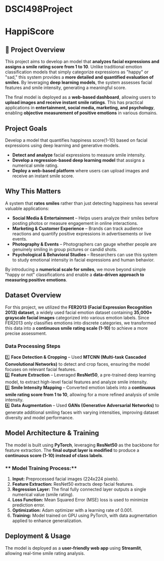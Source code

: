 # DSCI498Project
# HappiScore

## 📌 Project Overview
This project aims to develop an model that **analyzes facial expressions and assigns a smile rating score from 1 to 10**. Unlike traditional emotion classification models that simply categorize expressions as "happy" or "sad," this system provides a **more detailed and quantified evaluation of smiles**. By leveraging **deep learning models**, the system assesses facial features and smile intensity, generating a meaningful score.

The final model is deployed as a **web-based dashboard**, allowing users to **upload images and receive instant smile ratings**. This has practical applications in **entertainment, social media, marketing, and psychology**, enabling **objective measurement of positive emotions** in various domains.

## Project Goals
Develop a model that quantifies happiness score(1-10) based on facial expressions using deep learning and generative models.
- **Detect and analyze** facial expressions to measure smile intensity.
- **Develop a regression-based deep learning model** that assigns a numerical smile rating.
- **Deploy a web-based platform** where users can upload images and receive an instant smile score.

## Why This Matters
A system that **rates smiles** rather than just detecting happiness has several valuable applications:
- **Social Media & Entertainment** – Helps users analyze their smiles before posting photos or measure engagement in online interactions.
- **Marketing & Customer Experience** – Brands can track audience reactions and quantify positive expressions in advertisements or live events.
- **Photography & Events** – Photographers can gauge whether people are genuinely smiling in group pictures or candid shots.
- **Psychological & Behavioral Studies** – Researchers can use this system to study emotional intensity in facial expressions and human behavior.

By introducing a **numerical scale for smiles**, we move beyond simple "happy or not" classifications and enable a **data-driven approach to measuring positive emotions**.

## Dataset Overview
For this project, we utilized the **FER2013 (Facial Expression Recognition 2013) dataset**, a widely used facial emotion dataset containing **35,000+ grayscale facial images** categorized into various emotion labels. Since FER2013 only classifies emotions into discrete categories, we transformed this data into a **continuous smile rating scale (1-10)** to achieve a more precise assessment.

### Data Processing Steps
1️⃣ **Face Detection & Cropping** – Used **MTCNN (Multi-task Cascaded Convolutional Networks)** to detect and crop faces, ensuring the model focuses on relevant facial features.  
2️⃣ **Feature Extraction** – Leveraged **ResNet50**, a pre-trained deep learning model, to extract high-level facial features and analyze smile intensity.  
3️⃣ **Smile Intensity Mapping** – Converted emotion labels into a **continuous smile rating score from 1 to 10**, allowing for a more refined analysis of smile intensity.  
4️⃣ **Data Augmentation** – Used **GANs (Generative Adversarial Networks)** to generate additional smiling faces with varying intensities, improving dataset diversity and model performance.  

##  Model Architecture & Training
The model is built using **PyTorch**, leveraging **ResNet50** as the backbone for feature extraction. The **final output layer is modified** to produce a **continuous score (1-10) instead of class labels**.

### ** Model Training Process:**
1. **Input:** Preprocessed facial images (224x224 pixels).
2. **Feature Extraction:** ResNet50 extracts deep facial features.
3. **Regression Layer:** The final fully connected layer outputs a single numerical value (smile rating).
4. **Loss Function:** Mean Squared Error (MSE) loss is used to minimize prediction error.
5. **Optimization:** Adam optimizer with a learning rate of 0.001.
6. **Training:** Model trained on GPU using PyTorch, with data augmentation applied to enhance generalization.

## Deployment & Usage
The model is deployed as a **user-friendly web app** using **Streamlit**, allowing real-time smile rating analysis.